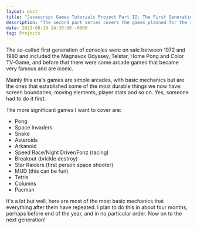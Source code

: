```yaml
---
layout: post
title: "Javascript Games Tutorials Project Part II: The First Generation Arcade Games"
description: "The second part series covers the games planned for the rest of the year 2022."
date: 2022-08-19 14:30:00 -0000
tag: Projects
---
```

The so-called first generation of consoles were on sale between 1972 and 1980 and included the Magnavox Odyssey, Telstar, Home Pong and Color TV-Game, and before that there were some arcade games that became very famous and are iconic.

Mainly this era's games are simple arcades, with basic mechanics but are the ones that established some of the most durable things we now have: screen boundaries, moving elements, player stats and so on. Yes, someone had to do it first.

The more significant games I want to cover are:

- Pong
- Space Invaders
- Snake
- Asteroids
- Arkanoid
- Speed Race/Night Driver/Fonz (racing)
- Breakout (brickle destroy)
- Star Raiders (first person space shooter)
- MUD (this can be fun)
- Tetris
- Columns
- Pacman

It's a lot but well, here are most of the most basic mechanics that everything after them have repeated. I plan to do this in about four months, perhaps before end of the year, and in no particular order. Now on to the next generation!
